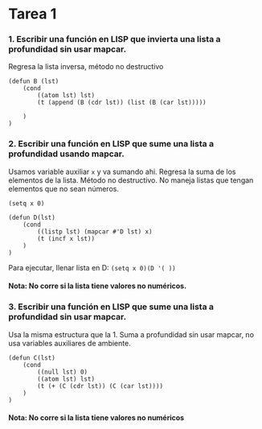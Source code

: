 # Tarea 1

### 1. Escribir una función en LISP que invierta una lista a profundidad sin usar mapcar.
Regresa la lista inversa, método no destructivo
```
(defun B (lst)
	(cond 
		((atom lst) lst)
		(t (append (B (cdr lst)) (list (B (car lst)))))
		
	)
)
```


### 2. Escribir una función en LISP que sume una lista a profundidad usando mapcar.
Usamos variable auxiliar `x` y va sumando ahi. Regresa la suma de los elementos de la lista. 
Método no destructivo. No maneja listas que 
tengan elementos que no sean números.

`(setq x 0)`

```
(defun D(lst)
	(cond 
		((listp lst) (mapcar #'D lst) x) 
		(t (incf x lst))
	)
)
```
Para ejecutar, llenar lista en D:
`(setq x 0)(D '( ))`

#### Nota: No corre si la lista tiene valores no numéricos.

### 3. Escribir una función en LISP que sume una lista a profundidad sin usar mapcar.
Usa la misma estructura que la 1. Suma a profundidad sin usar mapcar, no usa variables 
auxiliares de ambiente. 
```
(defun C(lst)
	(cond 
		((null lst) 0)
		((atom lst) lst)
		(t (+ (C (cdr lst)) (C (car lst))))
	)
)
```
#### Nota: No corre si la lista tiene valores no numéricos
